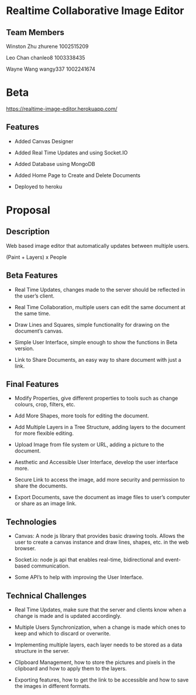 # Realtime Collaborative Image Editor

## Team Members

Winston Zhu zhurene 1002515209

Leo Chan chanleo8 1003338435

Wayne Wang wangy337 1002241674

# Beta

https://realtime-image-editor.herokuapp.com/

## Features

- Added Canvas Designer

- Added Real Time Updates and using Socket.IO

- Added Database using MongoDB

- Added Home Page to Create and Delete Documents

- Deployed to heroku

# Proposal

## Description

Web based image editor that automatically updates between multiple users. 

(Paint + Layers) x People

## Beta Features

- Real Time Updates, changes made to the server should be reflected in the user’s client.

- Real Time Collaboration, multiple users can edit the same document at the same time.

- Draw Lines and Squares, simple functionality for drawing on the document’s canvas.

- Simple User Interface, simple enough to show the functions in Beta version.

- Link to Share Documents, an easy way to share document with just a link.

## Final Features

- Modify Properties, give different properties to tools such as change colours, crop, filters, etc.

- Add More Shapes, more tools for editing the document.

- Add Multiple Layers in a Tree Structure, adding layers to the document for more flexible editing.

- Upload Image from file system or URL, adding a picture to the document.

- Aesthetic and Accessible User Interface, develop the user interface more.

- Secure Link to access the image, add more security and permission to share the documents.

- Export Documents, save the document as image files to user’s computer or share as an image link.

## Technologies

- Canvas: A node js library that provides basic drawing tools. Allows the user to create a canvas instance and draw lines, shapes, etc. in the web browser.

- Socket.io: node js api that enables real-time, bidirectional and event-based communication.

- Some API’s to help with improving the User Interface.

## Technical Challenges

- Real Time Updates, make sure that the server and clients know when a change is made and is updated accordingly.

- Multiple Users Synchronization, when a change is made which ones to keep and which to discard or overwrite.

- Implementing multiple layers, each layer needs to be stored as a data structure in the server.

- Clipboard Management, how to store the pictures and pixels in the clipboard and how to apply them to the layers.

- Exporting features, how to get the link to be accessible and how to save the images in different formats.
